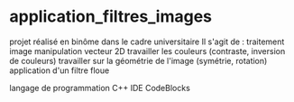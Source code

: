 # application_filtres_images

projet réalisé en binôme dans le cadre universitaire
Il s'agit de :
traitement image
manipulation vecteur 2D
travailler les couleurs (contraste, inversion de couleurs)
travailler sur la géométrie de l'image (symétrie, rotation)
application d'un filtre floue

langage de programmation C++
IDE CodeBlocks
